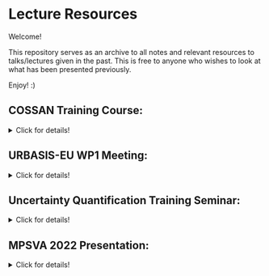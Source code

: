 # Lecture Resources
Welcome! 

This repository serves as an archive to all notes and relevant resources to talks/lectures given in the past. This is free to anyone who wishes to look at what has been presented previously. 

Enjoy! :)


## COSSAN Training Course: 
<details>

<summary> Click for details! </summary>

#### Description:
  
Date: 28-Apr-2020 (Tue)  
  
In this two-part e-lecture series, I gave a basic introduction to the concept of inverse problems, the motivation behind Bayesian Model Updating, and the tools to address Bayesian Model Updating problems.

In Part I, I gave a brief background behind the concept of model updating and the difference between deterministic and probabilistic model updating. From there, we establish that Bayesian Model Updating falls under the category of probabilistic model updating and its advantage lies in its ability to update one's knowledge from his/her apriori knowledge through making observations.

In Part II, I introduced 3 of the popular sampling techniques used to address Bayesian Model Updating problem: Markov Chain Monte Carlo (MCMC), Transitional Markov Chain Monte Carlo (TMCMC), and Sequential Monte Carlo (SMC). Details to each sampling algorithm will be introduced and described through illustrative flow-charts.

This two-part e-lecture series is also made available on YouTube:

Part I: https://youtu.be/A-cjvg741is

Part II: https://youtu.be/87b2-Fb4uas
  
</details>
  
## URBASIS-EU WP1 Meeting:
<details>

<summary> Click for details! </summary>

#### Description:
  
Date: 12-Feb-2021 (Fri)  
  
In this talk, I gave a basic introduction to Bayesian Model Updating, followed by an introduction to the sampling techniques employed (i.e. Markov Chain Monte Carlo, Transitional Markov Chain Monte Carlo, and Sequential Monte Carlo samplers). For each of the sampling techniques, we present simple engineering case-studies to demonstrate its implementation. Finally, we end off the discussion with a summary of the key advantages and disadvantages between the different sampling techniques. Notes and MATLAB codes to these numerical examples presented in this talk are also available here.
  
</details>

## Uncertainty Quantification Training Seminar:
<details>

<summary> Click for details! </summary>

#### Description:
  
 Date: 8-Dec-2021 (Wed) 
  
In this lecture is divided into 2 segments. The first segment involves going through the theory of Model updating from which we proceed to discuss the topic on Bayesian Model Updating. This is then followed by an introduction to the sampling techniques employed (i.e. Markov Chain Monte Carlo, Transitional Markov Chain Monte Carlo, and Sequential Monte Carlo samplers). For each of the sampling techniques, we present simple engineering case-studies to demonstrate its implementation. Finally, we conclude the first segment discussion with a summary of the key advantages and disadvantages between the different sampling techniques. 
  
In the second segment, we demonstrate the implementation of OpenCOSSAN to solve a simple Bayesian Model Updating problem involving a Linear Spring-Mass system using the Transitional Markov Chain Monte Carlo sampler. 
  
The lecture notes, worksheet, MATLAB codes to the numerical examples presented in this talk, as well as the OpenCOSSAN MATLAB codes to the practical demonstration are also available here.

</details>

## MPSVA 2022 Presentation:
<details>

<summary> Click for details! </summary>

#### Description:
  
 Date: 12-Jul-2021 (Tues) 
  
The Semi-plenary talk was presented at the 10th International Conference on Modern Practice in Stress and Vibration Analysis (MPSVA 2022). 
In the talk, I gave a brief overview on the concept of Bayesian Model Updating, the Transitional Ensemble Markov Chain Monte Carlo sampler, and the Approximate Bayesian computing framework in performing Uncertainty quantification in structural dynamical problems.
  
As an illustration to the Uncertainty quantification framework involving the above concepts, an application problem was presented based on the recent NASA-Langley Uncertainty Quantification Challenge 2019 to which a brief comparison is made between the choice of the distribution model for the random model variables, the type of data used for the Black-box model calibration, and the choice of distance metric used for the Approximate Bayesian computation.

</details>
